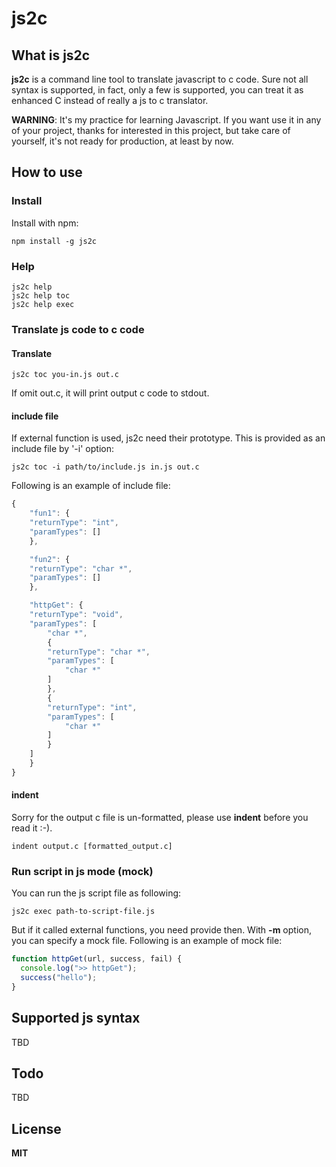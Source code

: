 # js2c

## What is js2c
**js2c** is a command line tool to translate javascript to c code. Sure not all syntax is supported, in fact, only a few is supported, you can treat it as enhanced C instead of really a js to c translator.

**WARNING**: It's my practice for learning Javascript. If you want use it in any of your project, thanks for interested in this project, but take care of yourself, it's not ready for production, at least by now.

## How to use
### Install
Install with npm:
```shell
npm install -g js2c
```

### Help
```shell
js2c help
js2c help toc
js2c help exec
```

### Translate js code to c code
#### Translate
```shell
js2c toc you-in.js out.c
```
If omit out.c, it will print output c code to stdout.

#### include file
If external function is used, js2c need their prototype. This is provided as an include file by '-i' option:
```shell
js2c toc -i path/to/include.js in.js out.c
```

Following is an example of include file:
```javascript
{
    "fun1": {
	"returnType": "int",
	"paramTypes": []
    },

    "fun2": {
	"returnType": "char *",
	"paramTypes": []
    },

    "httpGet": {
	"returnType": "void",
	"paramTypes": [
	    "char *",
	    {
		"returnType": "char *",
		"paramTypes": [
		    "char *"
		]
	    },
	    {
		"returnType": "int",
		"paramTypes": [
		    "char *"
		]
	    }
	]
    }
}
```
#### indent
Sorry for the output c file is un-formatted, please use **indent** before you read it :-).
```shell
indent output.c [formatted_output.c]
```

### Run script in js mode (mock)
You can run the js script file as following:
```shell
js2c exec path-to-script-file.js
```

But if it called external functions, you need provide then. With **-m** option, you can specify a mock file. Following is an example of mock file:
```javascript
function httpGet(url, success, fail) {
  console.log(">> httpGet");
  success("hello");
}
```

## Supported js syntax
TBD

## Todo
TBD

## License
**MIT**
